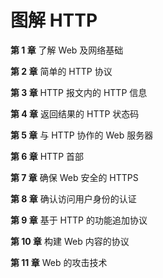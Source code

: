 # 图解 HTTP

**第 1 章** 了解 Web 及网络基础

**第 2 章** 简单的 HTTP 协议

**第 3 章** HTTP 报文内的 HTTP 信息

**第 4 章** 返回结果的 HTTP 状态码

**第 5 章** 与 HTTP 协作的 Web 服务器

**第 6 章** HTTP 首部

**第 7 章** 确保 Web 安全的 HTTPS

**第 8 章** 确认访问用户身份的认证

**第 9 章** 基于 HTTP 的功能追加协议

**第 10 章** 构建 Web 内容的协议

**第 11 章** Web 的攻击技术
